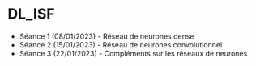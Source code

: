 # DL_ISF

* Séance 1 (08/01/2023) - Réseau de neurones dense
* Séance 2 (15/01/2023) - Réseau de neurones convolutionnel
* Séance 3 (22/01/2023) - Compléments sur les réseaux de neurones
